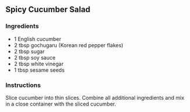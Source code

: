 ## Spicy Cucumber Salad

### Ingredients
- 1 English cucumber
- 2 tbsp gochugaru (Korean red pepper flakes)
- 2 tbsp sugar
- 2 tbsp soy sauce
- 2 tbsp white vinegar
- 1 tbsp sesame seeds

### Instructions
Slice cucumber into thin slices. Combine all additional ingredients and mix in a close container with the sliced cucumber.
